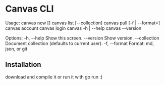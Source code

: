 # Canvas CLI

Usage:
	canvas new       [<filename>]
	canvas list      [--collection]
	canvas pull <id> [-f | --format=<format>]
	canvas account
	canvas login
	canvas -h | --help
	canvas --version

Options:
  -h, --help             Show this screen.
  --version              Show version.
  --collection           Document collection (defaults to current user).
  -f, --format <format>  Format: md, json, or git

## Installation

download and compile it or run it with go run :)

